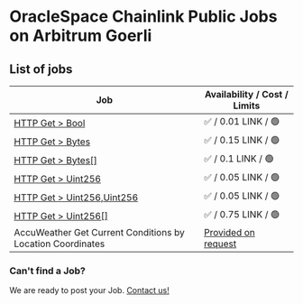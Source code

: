 # OracleSpace Chainlink Public Jobs on Arbitrum Goerli

## List of jobs

| Job                                                                   | Availability / Cost / Limits                                                                |
| --------------------------------------------------------------------- | ------------------------------------------------------------------------------------------- |
| [HTTP Get > Bool](./HTTP%20Get%20%3E%20Bool)                          | ✅ / 0.01 LINK / 🟢                                                                         |
| [HTTP Get > Bytes](./HTTP%20Get%20%3E%20Bytes)                        | ✅ / 0.15 LINK / 🟢                                                                         |
| [HTTP Get > Bytes[]](./HTTP%20Get%20%3E%20Bytes%5B%5D)                | ✅ / 0.1 LINK / 🟢                                                                          |
| [HTTP Get > Uint256](./HTTP%20Get%20%3E%20Uint256)                    | ✅ / 0.05 LINK / 🟢                                                                         |
| [HTTP Get > Uint256,Uint256](./HTTP%20Get%20%3E%20Uint256%2CUint256/) | ✅ / 0.05 LINK / 🟢                                                                         |
| [HTTP Get > Uint256[]](./HTTP%20Get%20%3E%20Uint256%5B%5D)            | ✅ / 0.75 LINK / 🟢                                                                         |
| AccuWeather Get Current Conditions by Location Coordinates            | [Provided on request](https://github.com/oraclespace/chainlink-node-public-jobs#contact-us) |

### Can't find a Job?

We are ready to post your Job. [Contact us!](https://github.com/oraclespace/chainlink-node-public-jobs#contact-us)

